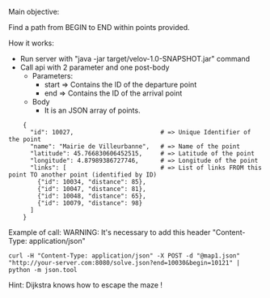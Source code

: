 Main objective:

Find a path from BEGIN to END within points provided.

How it works:
* Run server with "java -jar target/velov-1.0-SNAPSHOT.jar" command
* Call api with 2 parameter and one post-body
    * Parameters:
        * start => Contains the ID of the departure point
        * end => Contains the ID of the arrival point
    * Body
        * It is an JSON array of points.
```
    {
      "id": 10027,                        # => Unique Identifier of the point
      "name": "Mairie de Villeurbanne",   # => Name of the point
      "latitude": 45.766830606452515,     # => Latitude of the point
      "longitude": 4.87989386727746,      # => Longitude of the point
      "links": [                          # => List of links FROM this point TO another point (identified by ID)
        {"id": 10034, "distance": 85},
        {"id": 10047, "distance": 81},
        {"id": 10048, "distance": 65},
        {"id": 10079, "distance": 98}
      ]
    }
```

Example of call:
    WARNING: It's necessary to add this header "Content-Type: application/json"

```
curl -H "Content-Type: application/json" -X POST -d "@map1.json" "http://your-server.com:8080/solve.json?end=10030&begin=10121" | python -m json.tool

```

Hint: Dijkstra knows how to escape the maze !